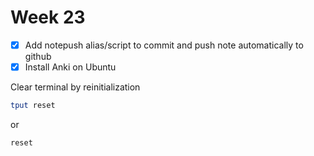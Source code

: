 Week 23
=======
- [x] Add notepush alias/script to commit and push note automatically to github
- [x] Install Anki on Ubuntu

Clear terminal by reinitialization
```bash
tput reset
```
or
```bash
reset
```

